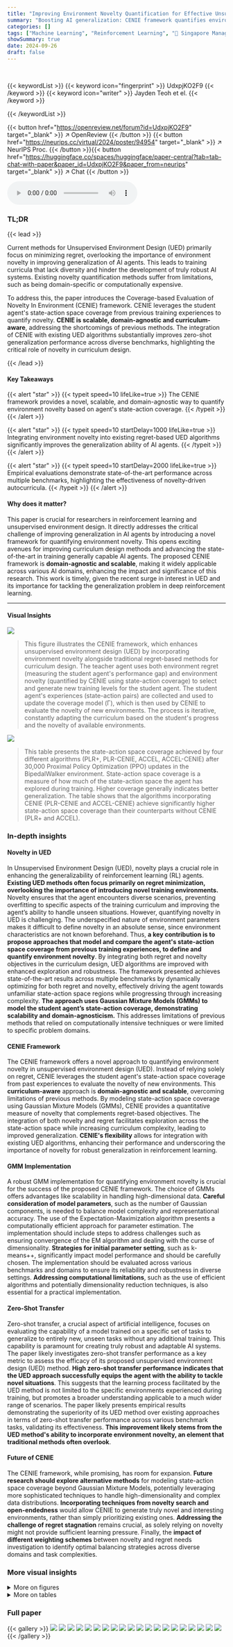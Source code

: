 ```yaml
---
title: "Improving Environment Novelty Quantification for Effective Unsupervised Environment Design"
summary: "Boosting AI generalization: CENIE framework quantifies environment novelty via state-action coverage, enhancing unsupervised environment design for robust generalization."
categories: []
tags: ["Machine Learning", "Reinforcement Learning", "🏢 Singapore Management University",]
showSummary: true
date: 2024-09-26
draft: false
---
```


<br>

{{< keywordList >}}
{{< keyword icon="fingerprint" >}} UdxpjKO2F9 {{< /keyword >}}
{{< keyword icon="writer" >}} Jayden Teoh et el. {{< /keyword >}}
 
{{< /keywordList >}}

{{< button href="https://openreview.net/forum?id=UdxpjKO2F9" target="_blank" >}}
↗ OpenReview
{{< /button >}}
{{< button href="https://neurips.cc/virtual/2024/poster/94954" target="_blank" >}}
↗ NeurIPS Proc.
{{< /button >}}{{< button href="https://huggingface.co/spaces/huggingface/paper-central?tab=tab-chat-with-paper&paper_id=UdxpjKO2F9&paper_from=neurips" target="_blank" >}}
↗ Chat
{{< /button >}}



<audio controls>
    <source src="https://ai-paper-reviewer.com/UdxpjKO2F9/podcast.wav" type="audio/wav">
    Your browser does not support the audio element.
</audio>


### TL;DR


{{< lead >}}

Current methods for Unsupervised Environment Design (UED) primarily focus on minimizing regret, overlooking the importance of environment novelty in improving generalization of AI agents. This leads to training curricula that lack diversity and hinder the development of truly robust AI systems.  Existing novelty quantification methods suffer from limitations, such as being domain-specific or computationally expensive.



To address this, the paper introduces the Coverage-based Evaluation of Novelty In Environment (CENIE) framework. CENIE leverages the student agent's state-action space coverage from previous training experiences to quantify novelty.  **CENIE is scalable, domain-agnostic and curriculum-aware**, addressing the shortcomings of previous methods. The integration of CENIE with existing UED algorithms substantially improves zero-shot generalization performance across diverse benchmarks, highlighting the critical role of novelty in curriculum design.

{{< /lead >}}


#### Key Takeaways

{{< alert "star" >}}
{{< typeit speed=10 lifeLike=true >}} The CENIE framework provides a novel, scalable, and domain-agnostic way to quantify environment novelty based on agent's state-action coverage. {{< /typeit >}}
{{< /alert >}}

{{< alert "star" >}}
{{< typeit speed=10 startDelay=1000 lifeLike=true >}} Integrating environment novelty into existing regret-based UED algorithms significantly improves the generalization ability of AI agents. {{< /typeit >}}
{{< /alert >}}

{{< alert "star" >}}
{{< typeit speed=10 startDelay=2000 lifeLike=true >}} Empirical evaluations demonstrate state-of-the-art performance across multiple benchmarks, highlighting the effectiveness of novelty-driven autocurricula. {{< /typeit >}}
{{< /alert >}}

#### Why does it matter?
This paper is crucial for researchers in reinforcement learning and unsupervised environment design.  It directly addresses the critical challenge of improving generalization in AI agents by introducing a novel framework for quantifying environment novelty. This opens exciting avenues for improving curriculum design methods and advancing the state-of-the-art in training generally capable AI agents. The proposed CENIE framework is **domain-agnostic and scalable**, making it widely applicable across various AI domains, enhancing the impact and significance of this research.  This work is timely, given the recent surge in interest in UED and its importance for tackling the generalization problem in deep reinforcement learning.

------
#### Visual Insights



![](https://ai-paper-reviewer.com/UdxpjKO2F9/figures_3_1.jpg)

> This figure illustrates the CENIE framework, which enhances unsupervised environment design (UED) by incorporating environment novelty alongside traditional regret-based methods for curriculum design.  The teacher agent uses both environment regret (measuring the student agent's performance gap) and environment novelty (quantified by CENIE using state-action coverage) to select and generate new training levels for the student agent. The student agent's experiences (state-action pairs) are collected and used to update the coverage model (Γ), which is then used by CENIE to evaluate the novelty of new environments.  The process is iterative, constantly adapting the curriculum based on the student's progress and the novelty of available environments.





![](https://ai-paper-reviewer.com/UdxpjKO2F9/tables_7_1.jpg)

> This table presents the state-action space coverage achieved by four different algorithms (PLR+, PLR-CENIE, ACCEL, ACCEL-CENIE) after 30,000 Proximal Policy Optimization (PPO) updates in the BipedalWalker environment.  State-action space coverage is a measure of how much of the state-action space the agent has explored during training. Higher coverage generally indicates better generalization.  The table shows that the algorithms incorporating CENIE (PLR-CENIE and ACCEL-CENIE) achieve significantly higher state-action space coverage than their counterparts without CENIE (PLR+ and ACCEL).





### In-depth insights


#### Novelty in UED
In Unsupervised Environment Design (UED), novelty plays a crucial role in enhancing the generalizability of reinforcement learning (RL) agents.  **Existing UED methods often focus primarily on regret minimization, overlooking the importance of introducing novel training environments.**  Novelty ensures that the agent encounters diverse scenarios, preventing overfitting to specific aspects of the training curriculum and improving the agent’s ability to handle unseen situations.  However, quantifying novelty in UED is challenging.  The underspecified nature of environment parameters makes it difficult to define novelty in an absolute sense, since environment characteristics are not known beforehand. Thus, **a key contribution is to propose approaches that model and compare the agent's state-action space coverage from previous training experiences, to define and quantify environment novelty**. By integrating both regret and novelty objectives in the curriculum design, UED algorithms are improved with enhanced exploration and robustness. The framework presented achieves state-of-the-art results across multiple benchmarks by dynamically optimizing for both regret and novelty, effectively driving the agent towards unfamiliar state-action space regions while progressing through increasing complexity.  **The approach uses Gaussian Mixture Models (GMMs) to model the student agent’s state-action coverage, demonstrating scalability and domain-agnosticism.** This addresses limitations of previous methods that relied on computationally intensive techniques or were limited to specific problem domains.

#### CENIE Framework
The CENIE framework offers a novel approach to quantifying environment novelty in unsupervised environment design (UED).  Instead of relying solely on regret, CENIE leverages the student agent's state-action space coverage from past experiences to evaluate the novelty of new environments. This **curriculum-aware** approach is **domain-agnostic and scalable**, overcoming limitations of previous methods. By modeling state-action space coverage using Gaussian Mixture Models (GMMs), CENIE provides a quantitative measure of novelty that complements regret-based objectives.  The integration of both novelty and regret facilitates exploration across the state-action space while increasing curriculum complexity, leading to improved generalization.  **CENIE's flexibility** allows for integration with existing UED algorithms, enhancing their performance and underscoring the importance of novelty for robust generalization in reinforcement learning.

#### GMM Implementation
A robust GMM implementation for quantifying environment novelty is crucial for the success of the proposed CENIE framework.  The choice of GMMs offers advantages like scalability in handling high-dimensional data. **Careful consideration of model parameters**, such as the number of Gaussian components, is needed to balance model complexity and representational accuracy.  The use of the Expectation-Maximization algorithm presents a computationally efficient approach for parameter estimation. The implementation should include steps to address challenges such as ensuring convergence of the EM algorithm and dealing with the curse of dimensionality.  **Strategies for initial parameter setting**, such as k-means++, significantly impact model performance and should be carefully chosen.   The implementation should be evaluated across various benchmarks and domains to ensure its reliability and robustness in diverse settings.  **Addressing computational limitations**, such as the use of efficient algorithms and potentially dimensionality reduction techniques, is also essential for a practical implementation.

#### Zero-Shot Transfer
Zero-shot transfer, a crucial aspect of artificial intelligence, focuses on evaluating the capability of a model trained on a specific set of tasks to generalize to entirely new, unseen tasks without any additional training.  This capability is paramount for creating truly robust and adaptable AI systems. The paper likely investigates zero-shot transfer performance as a key metric to assess the efficacy of its proposed unsupervised environment design (UED) method. **High zero-shot transfer performance indicates that the UED approach successfully equips the agent with the ability to tackle novel situations**. This suggests that the learning process facilitated by the UED method is not limited to the specific environments experienced during training, but promotes a broader understanding applicable to a much wider range of scenarios. The paper likely presents empirical results demonstrating the superiority of its UED method over existing approaches in terms of zero-shot transfer performance across various benchmark tasks, validating its effectiveness.  **This improvement likely stems from the UED method's ability to incorporate environment novelty, an element that traditional methods often overlook**.

#### Future of CENIE
The CENIE framework, while promising, has room for expansion.  **Future research should explore alternative methods** for modeling state-action space coverage beyond Gaussian Mixture Models, potentially leveraging more sophisticated techniques to handle high-dimensionality and complex data distributions. **Incorporating techniques from novelty search and open-endedness** would allow CENIE to generate truly novel and interesting environments, rather than simply prioritizing existing ones.  **Addressing the challenge of regret stagnation** remains crucial, as solely relying on novelty might not provide sufficient learning pressure.  Finally, the **impact of different weighting schemes** between novelty and regret needs investigation to identify optimal balancing strategies across diverse domains and task complexities.


### More visual insights

<details>
<summary>More on figures
</summary>


![](https://ai-paper-reviewer.com/UdxpjKO2F9/figures_6_1.jpg)

> This figure shows the zero-shot transfer performance of different unsupervised environment design (UED) algorithms on eight different Minigrid environments.  Each bar represents the percentage of times each algorithm successfully solved each environment, showing the median solved rate and the interquartile range (IQR) across 5 independent runs.  The figure highlights the relative performance of each algorithm in terms of its ability to generalize to unseen environments after training on a curriculum generated by the respective UED method.


![](https://ai-paper-reviewer.com/UdxpjKO2F9/figures_7_1.jpg)

> This figure shows the zero-shot transfer performance results of different algorithms on two Minigrid tasks.  (a) displays the aggregate performance across 8 standard Minigrid environments; (b) shows results on a significantly larger and more complex environment, PerfectMazeLarge, to test generalization.  ACCEL-CENIE consistently outperforms other algorithms, particularly on the more challenging PerfectMazeLarge environment, showcasing the effectiveness of integrating novelty into curriculum design.


![](https://ai-paper-reviewer.com/UdxpjKO2F9/figures_7_2.jpg)

> This figure displays the performance of different reinforcement learning algorithms on six variations of the BipedalWalker environment over 30,000 training updates.  Each line represents the average performance of an algorithm across five independent runs, with error bars indicating the standard error. The x-axis shows the number of training updates, and the y-axis represents the episodic return, a measure of the agent's performance in each episode. The figure allows for comparison of how different algorithms generalize to unseen environments during the training process.


![](https://ai-paper-reviewer.com/UdxpjKO2F9/figures_8_1.jpg)

> This figure compares the distribution of level difficulties replayed by ACCEL and ACCEL-CENIE across different training intervals.  The difficulty is categorized into five levels: Easy, Moderate, Challenging, Very Challenging, and Extremely Challenging.  The figure shows that ACCEL predominantly replays easy to moderate levels, while ACCEL-CENIE progressively incorporates more challenging levels throughout training, demonstrating how the addition of CENIE's novelty objective affects the curriculum's difficulty.


![](https://ai-paper-reviewer.com/UdxpjKO2F9/figures_8_2.jpg)

> This figure displays the zero-shot transfer performance results of different algorithms on two Minigrid tasks.  (a) shows the aggregated performance on various standard Minigrid environments.  (b) specifically tests the algorithms' generalization capability on a much larger, more complex environment (PerfectMazeLarge), demonstrating their ability to transfer knowledge to unseen, significantly more difficult scenarios. The results indicate that the algorithms augmented with CENIE achieve superior performance compared to their counterparts without CENIE, highlighting the effectiveness of the CENIE framework in improving generalization.


![](https://ai-paper-reviewer.com/UdxpjKO2F9/figures_9_1.jpg)

> Figure 7(a) shows examples of the CarRacing environment. Figure 7(b) shows the performance of different algorithms on the CarRacing benchmark (20 F1 tracks). PLR-CENIE achieves the best generalization performance in terms of both IQM and optimality gap scores, consistently outperforming or matching the best-performing baseline on all tracks.


![](https://ai-paper-reviewer.com/UdxpjKO2F9/figures_9_2.jpg)

> This figure shows the total regret in the level replay buffer for both PLR+ and PLR-CENIE throughout the training process in the CarRacing environment.  It demonstrates that although PLR-CENIE doesn't directly optimize for regret, it maintains comparable or even slightly higher levels of regret throughout training. This suggests that the novelty objective in CENIE synergizes with the discovery of high-regret levels, indicating that optimizing solely for regret isn't always the most effective strategy for finding levels with significant learning potential.


![](https://ai-paper-reviewer.com/UdxpjKO2F9/figures_14_1.jpg)

> This figure displays the zero-shot transfer performance of different algorithms (PLR+, PLR-CENIE, PLR-CENIE†, ACCEL, ACCEL-CENIE, and ACCEL-CENIE†) across eight distinct Minigrid environments.  Each bar represents the solved rate (percentage of successful completions) for a given algorithm in each environment.  Error bars indicate the variability in performance across five independent runs. The results show a comparison between algorithms using only regret, algorithms using only novelty, and algorithms that use both metrics.  The figure demonstrates that combining regret and novelty can enhance performance on the Minigrid environments.


![](https://ai-paper-reviewer.com/UdxpjKO2F9/figures_15_1.jpg)

> This figure shows the results of ablation studies conducted in the Minigrid domain.  Specifically, it compares the performance of different algorithms in terms of Interquartile Mean (IQM) and Optimality Gap.  The algorithms compared include PLR+, PLR-CENIE (combining regret and novelty), PLR-CENIE+ (using only novelty), ACCEL, ACCEL-CENIE (combining regret and novelty), and ACCEL-CENIE+ (using only novelty).  The x-axis represents the min-max normalized score, and the y-axis shows the algorithms.  The purpose of the figure is to demonstrate the individual and combined effects of regret and novelty on the performance of the algorithms in the Minigrid environment.


![](https://ai-paper-reviewer.com/UdxpjKO2F9/figures_15_2.jpg)

> This figure shows a qualitative analysis of the effect of the novelty metric on the level replay buffer of PLR-CENIE in Minigrid. It highlights levels that have the lowest regret (bottom 10) yet exhibit the highest novelty (top 10) and vice versa.  Visually, it is shown that levels with high novelty and low regret present complex and diverse scenarios. In contrast, the levels with low regret and low novelty often resemble simple, empty mazes. This demonstrates that incorporating novelty alongside regret enhances the ability to identify levels that present more interesting trajectories (experiences) for the student to learn from.


![](https://ai-paper-reviewer.com/UdxpjKO2F9/figures_16_1.jpg)

> This figure visualizes the evolution of state-action space coverage for four different algorithms (ACCEL-CENIE, ACCEL, PLR-CENIE, and PLR) across four different checkpoints (1k, 10k, 20k, and 30k policy updates). Each subplot shows the distribution of state-action pairs in a two-dimensional space obtained using t-SNE. The evolution of the coverage across checkpoints highlights how different algorithms explore the state-action space throughout the training process.  The change in the distribution of points demonstrates the different exploration strategies used by the algorithms and how the inclusion of CENIE influences the space covered.


![](https://ai-paper-reviewer.com/UdxpjKO2F9/figures_17_1.jpg)

> This figure shows the performance of different algorithms (PLR+, PLR-CENIE, ACCEL, ACCEL-CENIE) across six different testing environments in the BipedalWalker domain over 30,000 PPO updates.  The y-axis represents the student agent's performance (test return), while the x-axis shows the number of PPO updates during training. Error bars represent standard errors across 5 independent runs. It demonstrates the generalization ability of the algorithms across different environments and how CENIE improves generalization performance compared to its counterpart algorithms without CENIE.


![](https://ai-paper-reviewer.com/UdxpjKO2F9/figures_17_2.jpg)

> This figure shows the performance comparison of different algorithms in the Minigrid domain.  Specifically, it compares the performance of PLR+, PLR-CENIE, PLR-CENIE+ (using only novelty for prioritization), ACCEL, ACCEL-CENIE, and ACCEL-CENIE+ (using only novelty for prioritization).  The results are shown in terms of Interquartile Mean (IQM) and Optimality Gap, both of which are normalized. The purpose is to evaluate the individual contribution of regret and novelty in shaping curricula for better generalization performance.


![](https://ai-paper-reviewer.com/UdxpjKO2F9/figures_19_1.jpg)

> This figure shows the training curves of four different algorithms (DIPLR, PLR+, PLR-CENIE, and PLR-CENIE†) on four different CarRacing test environments.  Each curve represents the average test return over five independent runs.  The evaluation interval is every 100 PPO updates. The shaded areas represent the standard error. This figure is used to visually compare the learning curves and the final performance of each algorithm on the selected testing tracks.


![](https://ai-paper-reviewer.com/UdxpjKO2F9/figures_19_2.jpg)

> This figure shows the ablation study results comparing the performance of different algorithms in the Minigrid environment. Specifically, it compares the performance of algorithms using only novelty (PLR-CENIE†, ACCEL-CENIE†) versus those that combine novelty and regret (PLR-CENIE, ACCEL-CENIE) for level selection in the curriculum.  The Interquartile Mean (IQM) and Optimality Gap are shown to demonstrate the impact of using both novelty and regret on the overall performance and how the algorithms compare in terms of achieving a desired target.


![](https://ai-paper-reviewer.com/UdxpjKO2F9/figures_24_1.jpg)

> This figure shows six example testing levels from the BipedalWalker domain used to evaluate the generalization performance of the trained agents. Each subfigure represents a different level with varying difficulty, showcasing diverse terrain types such as flat ground, stairs, gaps, and uneven surfaces.


</details>




<details>
<summary>More on tables
</summary>


![](https://ai-paper-reviewer.com/UdxpjKO2F9/tables_17_1.jpg)
> This table shows the thresholds for each of the eight environment parameters used in the BipedalWalker domain.  A level is classified into different difficulty levels (Easy, Moderate, Challenging, etc.) based on how many of these thresholds are met.  This is crucial for understanding the difficulty composition analysis in the paper.

![](https://ai-paper-reviewer.com/UdxpjKO2F9/tables_18_1.jpg)
> This table presents the zero-shot transfer performance of different algorithms on 20 human-designed F1 racing tracks.  The results are the mean reward ± standard error, averaged over 5 independent runs with 50 trials per track.  It shows PLR-CENIE's consistent superior performance compared to other methods, demonstrating the algorithm's ability to generalize to unseen environments. PLR-CENIE† represents a version of the algorithm using only novelty for prioritization.

![](https://ai-paper-reviewer.com/UdxpjKO2F9/tables_23_1.jpg)
> This table presents the thresholds used for defining the environment parameters in the 8D BipedalWalker environment.  These thresholds determine whether a given environment is classified as easy, moderate, challenging, very challenging, or extremely challenging.  Specifically, it lists the minimum values for each parameter that must be exceeded to move to the next difficulty level. These parameters influence the complexity of the environment and are used in the paper's analysis of level difficulty.

![](https://ai-paper-reviewer.com/UdxpjKO2F9/tables_24_1.jpg)
> This table shows the minimum and maximum reward ranges for each of the 20 Formula 1 racing tracks used in the CarRacing experiments.  These ranges are used to normalize the reward values before calculating the interquartile mean (IQM) and optimality gap, which are used to evaluate the performance of different algorithms. The episode step also varies for different track.

![](https://ai-paper-reviewer.com/UdxpjKO2F9/tables_25_1.jpg)
> This table summarizes the key characteristics of several Unsupervised Environment Design (UED) algorithms, including both fundamental methods and those enhanced with the proposed CENIE framework.  It compares algorithms across generation strategies (how new levels are created), generator objectives (the goal of the level generation process), curation objectives (how levels are selected for training), and the overall setting (whether a single agent or a population of agents is used). The table highlights the differences in the approaches to level generation and selection and the overall impact on the training process.

![](https://ai-paper-reviewer.com/UdxpjKO2F9/tables_27_1.jpg)
> This table lists the hyperparameters used for training the proposed algorithms, PLR-CENIE and ACCEL-CENIE. It shows the settings for the PPO algorithm, including rollout length, epochs, minibatches per epoch, clip range, number of workers, Adam learning rate, epsilon, max gradient norm, value clipping, return normalization, value loss coefficient, and student entropy coefficient.  Additionally, it details the hyperparameters for PLR+, including the scoring function, replay rate, and buffer size, and ACCEL, including edit rate, replay rate, buffer size, scoring function, edit method, number of edits, levels edited, and prioritization coefficient.  Finally, it provides the hyperparameters for CENIE, which include initialization strategy, convergence threshold, GMM components, covariance regularization, window size (number of levels), and novelty coefficient.  The hyperparameters are specified for three different environments: Minigrid, BipedalWalker, and CarRacing.

</details>




### Full paper

{{< gallery >}}
<img src="https://ai-paper-reviewer.com/UdxpjKO2F9/1.png" class="grid-w50 md:grid-w33 xl:grid-w25" />
<img src="https://ai-paper-reviewer.com/UdxpjKO2F9/2.png" class="grid-w50 md:grid-w33 xl:grid-w25" />
<img src="https://ai-paper-reviewer.com/UdxpjKO2F9/3.png" class="grid-w50 md:grid-w33 xl:grid-w25" />
<img src="https://ai-paper-reviewer.com/UdxpjKO2F9/4.png" class="grid-w50 md:grid-w33 xl:grid-w25" />
<img src="https://ai-paper-reviewer.com/UdxpjKO2F9/5.png" class="grid-w50 md:grid-w33 xl:grid-w25" />
<img src="https://ai-paper-reviewer.com/UdxpjKO2F9/6.png" class="grid-w50 md:grid-w33 xl:grid-w25" />
<img src="https://ai-paper-reviewer.com/UdxpjKO2F9/7.png" class="grid-w50 md:grid-w33 xl:grid-w25" />
<img src="https://ai-paper-reviewer.com/UdxpjKO2F9/8.png" class="grid-w50 md:grid-w33 xl:grid-w25" />
<img src="https://ai-paper-reviewer.com/UdxpjKO2F9/9.png" class="grid-w50 md:grid-w33 xl:grid-w25" />
<img src="https://ai-paper-reviewer.com/UdxpjKO2F9/10.png" class="grid-w50 md:grid-w33 xl:grid-w25" />
<img src="https://ai-paper-reviewer.com/UdxpjKO2F9/11.png" class="grid-w50 md:grid-w33 xl:grid-w25" />
<img src="https://ai-paper-reviewer.com/UdxpjKO2F9/12.png" class="grid-w50 md:grid-w33 xl:grid-w25" />
<img src="https://ai-paper-reviewer.com/UdxpjKO2F9/13.png" class="grid-w50 md:grid-w33 xl:grid-w25" />
<img src="https://ai-paper-reviewer.com/UdxpjKO2F9/14.png" class="grid-w50 md:grid-w33 xl:grid-w25" />
<img src="https://ai-paper-reviewer.com/UdxpjKO2F9/15.png" class="grid-w50 md:grid-w33 xl:grid-w25" />
<img src="https://ai-paper-reviewer.com/UdxpjKO2F9/16.png" class="grid-w50 md:grid-w33 xl:grid-w25" />
<img src="https://ai-paper-reviewer.com/UdxpjKO2F9/17.png" class="grid-w50 md:grid-w33 xl:grid-w25" />
<img src="https://ai-paper-reviewer.com/UdxpjKO2F9/18.png" class="grid-w50 md:grid-w33 xl:grid-w25" />
<img src="https://ai-paper-reviewer.com/UdxpjKO2F9/19.png" class="grid-w50 md:grid-w33 xl:grid-w25" />
<img src="https://ai-paper-reviewer.com/UdxpjKO2F9/20.png" class="grid-w50 md:grid-w33 xl:grid-w25" />
{{< /gallery >}}